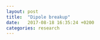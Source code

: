 ```yaml
---
layout: post
title:  "Dipole breakup"
date:   2017-08-18 16:35:24 +0200
categories: research
---
```



<!DOCTYPE html>
<html>
  <head>
    <title>Title</title>
    <meta charset="utf-8">
    <style>
      @import url(https://fonts.googleapis.com/css?family=Yanone+Kaffeesatz);
      @import url(https://fonts.googleapis.com/css?family=Droid+Serif:400,700,400italic);
      @import url(https://fonts.googleapis.com/css?family=Ubuntu+Mono:400,700,400italic);

      body { font-family: 'Droid Serif'; }
      h1, h2, h3 {
        font-family: 'Yanone Kaffeesatz';
        font-weight: normal;
      }
      .remark-code, .remark-inline-code { font-family: 'Ubuntu Mono'; }
    </style>
  </head>
  <body>
    <textarea id="source">

class: center, middle


# It's not you, it's me:
## Breakup of dipoles and formation of sub-surface anticyclones
### Liam Brannigan, Helen Johnson, Camille Lique,
### Johan Nilsson, Jonas Nycander


---
# Overview
1. Motivation
2. Initial condition used for simulations
3. Effect of a surface stress on dipole formation
4. Effect of a surface stress on dipole propagation
5. Summary

**Generation of sub-surface anticyclones at Arctic surface fronts due to a surface stress**,
*in press*, Journal of Physical Oceanography.
[Final submitted version August 2017](https://www.dropbox.com/s/b3hifb6gksatbcu/arctic_eddy_fronts_submission_June_2017.pdf?dl=0),


---

## Observed sub-surface eddies in the Arctic

<img src="github.com/braaannigan/braaannigan.github.io/blob/master/img/arctic_dipoles/itp3_anticyc.jpg" width="70%">

A sub-surface anticyclone observed around Day 143
from an ice-tethered profiler in May 2006. The largest buoyancy anomaly
is in the halocline around 50 m depth (b), but there is also a weaker
surface buoyancy anomaly (a). The colour scale in (d) is based on that
used for (a).

---
## Initial condition used for simulations
<img src="/home/lbran/Documents/braaannigan.github.io/img/arctic_dipoles/initial_cond_3d.jpg" width="70%">

The model domain is doubly-periodic and about 90 m deep. There are two
independant fronts with opposite orientation. A positive zonal surface
stress leads to a downfront stress at the northern front but an upfront
stress at the southern front.

---
#### Dipole formation with zero surface stress
<img src="/home/lbran/Documents/braaannigan.github.io/img/arctic_dipoles/rv_stress_comp_day44.jpg" width="65%" align="middle">

With zero surface stress (left panels) cyclone-anticyclone dipoles form.
They tend to follow curved paths that bring them back to the front. The dipole
trajectory is shown by the black dots.

---
#### Dipole formation under an upfront stress
<img src="/home/lbran/Documents/braaannigan.github.io/img/arctic_dipoles/rv_stress_comp_day44.jpg" width="65%">

With an upfront surface stress (centre panels)
dipoles also emerge from the front. However, in this case the mixed-layer
cyclone eventually travels south in the direction of the Ekman transport,
while the sub-surface anticyclone remains in place as an isolated
sub-surface eddy.  This is shown in the movie on the next slide.

---
#### Dipole formation under an upfront stress
<iframe src= "" data-src="/home/lbran/Documents/braaannigan.github.io/img/arctic_dipoles/https://player.vimeo.com/video/222181522?loop=1" width="600" height="509" frameborder="0" webkitallowfullscreen mozallowfullscreen allowfullscreen></iframe>
---

#### Dipole formation under a downfront stress
<img src="/home/lbran/Documents/braaannigan.github.io/img/arctic_dipoles/rv_stress_comp_day44.jpg" width="65%">

With a constant downfront surface stress (right panels)
dipoles do not emerge from the front. This is because the front is advected
by the Ekman transport in the same direction as the dipole propagation
at a slightly faster rate than the dipole can propagate.
---
## Vertical strucure of dipoles
<img src="/home/lbran/Documents/braaannigan.github.io/img/arctic_dipoles/rv_vert_stress_comp_day44.jpg" width="60%" align="left">

The vertical structure of the dipoles shows why they are subject to
breakup by a surface stress.

With no stress (a) the dipole is `tilted',
with the cylonic component stronger near the surface and the
anticyclonic component stronger near the base of the mixed layer.
As such, with an Ekman depth of about 11 m, only the cyclone is subject
to the direct effects of the surface stress.

---
## Effect of a surface stress of dipoles

The hypothesis developed above is that dipoles can be broken up when the
surface cyclone component is subject to an Ekman transport that causes
it to travel in the direction of the Ekman flow.

We test this hypothesis by restarting the simulation with no surface
stress at the point when a dipole has formed. We then apply a surface
stress in different directions to see the effect on the dipole propagation.

---
## Effect of a surface stress of dipoles
<img src="/home/lbran/Documents/braaannigan.github.io/img/arctic_dipoles/day15trajectories.png" width="100%">

The dots show the trajectories for the surface cyclone (left panel) and the
sub-surface anticyclone (right panel). The colour of the dots corresponds to
the arrow showing the direction of the Ekman transport. The black dots show
the curved trajectory for the case with zero surface stress.

---
## Effect of a surface stress of dipoles
<img src="/home/lbran/Documents/braaannigan.github.io/img/arctic_dipoles/day15trajectories.png" width="100%">

When the Ekman transport has a component advecting the cyclone away from the
anticyclone (blue and red colours), the cyclone travels away from the anticyclone
in the direction of the Ekman transport.

---
## Effect of a surface stress of dipoles
<img src="/home/lbran/Documents/braaannigan.github.io/img/arctic_dipoles/day15trajectories.png" width="100%">

When the Ekman transport pushes the cyclone towards the anticyclone (green colours)
the entire dipole trajectory is affected.
When the Ekman transport is in the direction of the dipole (magenta colours),
the dipole remains coherent but follows a less curved path.
In both these cases the anticyclone does a fast loop of the cyclone.
---
## Effect of a surface stress of dipoles
<img src="/home/lbran/Documents/braaannigan.github.io/img/arctic_dipoles/day15trajectories.png" width="100%">

An animated version of this plot is shown on the next slide.

---
## Effect of a surface stress of dipoles
<iframe src= "" data-src="/home/lbran/Documents/braaannigan.github.io/img/arctic_dipoles/https://player.vimeo.com/video/228193657?loop=1" width="760" height="380" frameborder="0" webkitallowfullscreen mozallowfullscreen allowfullscreen></iframe>

---
## Model of eddy advection due to Ekman transport
<img src="/home/lbran/Documents/braaannigan.github.io/img/arctic_dipoles/cyclone_scaling.png" width="60%" align="right">

We derive a surface quasi-geostrophic (SQG) model for the effect of
a surface stress on a mixed layer eddy. This model predicts that when
the mixed-layer cyclone is affected only by the Ekman transport, the
translation velocity of the cyclone should be the Ekman transport divided
by the stratification depth. Comparing this against the cyclone translation
velocity in the model shows a good match.

---
## Kinematic model of eddy advection
<img src="/home/lbran/Documents/braaannigan.github.io/img/arctic_dipoles/kinemResOut0500Exp128Tx038Ty-38.png" width="100%" >

We also derive a simple kinematic model for the joint effect of dipole
self-propagation and the advection due to Ekman transport. This model
also captures the basic dynamics of the advection for each component of the
dipole.

---
## Conclusions
1. An upfront surface stress aids dipole propagation away from fronts while
a downfront stress inhibits propagation.
2. The surface cyclone component of dipoles is advected by the Ekman transport
when the Ekman layer is thinner than the mixed layer.
3. The sub-surface anticyclone is not advected by the Ekman transport
when the Ekman layer is thinner than the mixed layer.
4. Sub-surface anticyclones can be formed from the break-up of such dipoles.

Paper: Generation of sub-surface anticyclones at Arctic surface fronts due to a surface stress,
*in press*, Journal of Physical Oceanography.
[Final submitted version August 2017](https://www.dropbox.com/s/b3hifb6gksatbcu/arctic_eddy_fronts_submission_June_2017.pdf?dl=0),


    </textarea>
    <script src="https://remarkjs.com/downloads/remark-latest.min.js">
    </script>
    <script>
      var slideshow = remark.create();
    </script>
  </body>
</html>


<script>
function init() {
var vidDefer = document.getElementsByTagName('iframe');
for (var i=0; i<vidDefer.length; i++) {
if(vidDefer[i].getAttribute('data-src')) {
vidDefer[i].setAttribute('src',vidDefer[i].getAttribute('data-src'));
} } }
window.onload = init;
</script>
